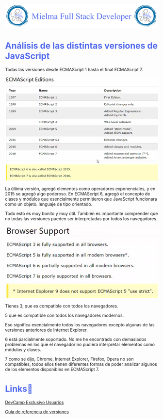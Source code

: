 ![Logo Mielma](image/Logo_Encabezado.png)

# <b><font color="#556CEE">Análisis de las distintas versiones de JavaScript</font></b>
Todas las versiones desde ECMAScript 1 hasta el final ECMAScript 7.

![Versiones JS](image/ECMAScript+Editions.png)

La última versión, agregó elementos como operadores exponenciales, y en 2015 se agregó algo poderoso. En ECMAScript 6, agregó el concepto de clases y módulos que esencialmente permitieron que JavaScript funcionara como un objeto. lenguaje de tipo orientado.

Todo esto es muy bonito y muy útil. También es importante comprender que no todas las versiones pueden ser interpretadas por todos los navegadores.

![Buscadores aceptados](image/Browser+Support.png)

Tienes 3, que es compatible con todos los navegadores.

5 que es compatible con todos los navegadores modernos.

Eso significa esencialmente todos los navegadores excepto algunas de las versiones anteriores de Internet Explorer.

6 está parcialmente soportado. No me he encontrado con demasiados problemas en los que el navegador no pudiera interpretar elementos como módulos y clases.

7 como se dijo, Chrome, Internet Explorer, Firefox, Opera no son compatibles, todos ellos tienen diferentes formas de poder analizar algunos de los elementos disponibles en ECMAScript 7.
# <b><font color="#556CEE">Links🔗</font></b>

[DevCamp Exclusivo Usuarios](https://basque.devcamp.com/pt-full-stack-development-javascript-python-react/guide/analyzing-various-versions-javascript)

[Guía de referencia de versiones](https://www.w3schools.com/js/js_versions.asp)